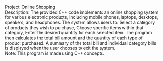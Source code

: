 <p>
Project: Online Shopping<br>
Description: The provided C++ code implements an online shopping system for various electronic products, including mobile phones, laptops, desktops, speakers, and headphones. The system allows users to: Select a category of products they wish to purchase, Choose specific items within that category, Enter the desired quantity for each selected item. The program then calculates the total bill amount and the quantity of each type of product purchased. A summary of the total bill and individual category bills is displayed when the user chooses to exit the system.<br>
Note: This program is made using C++ concepts.
</p>
<br>